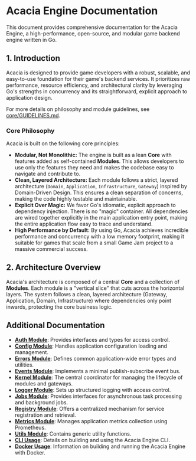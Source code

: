 # Acacia Engine Documentation

This document provides comprehensive documentation for the Acacia Engine, a high-performance, open-source, and modular game backend engine written in Go.

## 1. Introduction

Acacia is designed to provide game developers with a robust, scalable, and easy-to-use foundation for their game's backend services. It prioritizes raw performance, resource efficiency, and architectural clarity by leveraging Go's strengths in concurrency and its straightforward, explicit approach to application design.

For more details on philosophy and module guidelines, see [core/GUIDELINES.md](GUIDELINES.md).

### Core Philosophy

Acacia is built on the following core principles:

*   **Modular, Not Monolithic:** The engine is built as a lean **Core** with features added as self-contained **Modules**. This allows developers to use only the features they need and makes the codebase easy to navigate and contribute to.
*   **Clean, Layered Architecture:** Each module follows a strict, layered architecture (`Domain`, `Application`, `Infrastructure`, `Gateway`) inspired by Domain-Driven Design. This ensures a clean separation of concerns, making the code highly testable and maintainable.
*   **Explicit Over Magic:** We favor Go's idiomatic, explicit approach to dependency injection. There is no "magic" container. All dependencies are wired together explicitly in the main application entry point, making the entire application flow easy to trace and understand.
*   **High Performance by Default:** By using Go, Acacia achieves incredible performance and concurrency with a low memory footprint, making it suitable for games that scale from a small Game Jam project to a massive commercial success.

## 2. Architecture Overview

Acacia's architecture is composed of a central **Core** and a collection of **Modules**. Each module is a "vertical slice" that cuts across the horizontal layers. The system follows a clean, layered architecture (Gateway, Application, Domain, Infrastructure) where dependencies only point inwards, protecting the core business logic.

## Additional Documentation

*   [**Auth Module**](auth.md): Provides interfaces and types for access control.
*   [**Config Module**](config.md): Handles application configuration loading and management.
*   [**Errors Module**](errors.md): Defines common application-wide error types and utilities.
*   [**Events Module**](events.md): Implements a minimal publish-subscribe event bus.
*   [**Kernel Module**](kernel.md): The central coordinator for managing the lifecycle of modules and gateways.
*   [**Logger Module**](logger.md): Sets up structured logging with access control.
*   [**Jobs Module**](jobs.md): Provides interfaces for asynchronous task processing and background jobs.
*   [**Registry Module**](registry.md): Offers a centralized mechanism for service registration and retrieval.
*   [**Metrics Module**](metrics.md): Manages application metrics collection using Prometheus.
*   [**Utils Module**](utils.md): Contains generic utility functions.
*   [**CLI Usage**](cli.md): Details on building and using the Acacia Engine CLI.
*   [**Docker Usage**](docker.md): Information on building and running the Acacia Engine with Docker.
